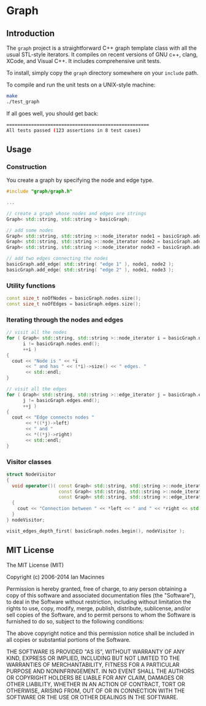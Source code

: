 # Graph

## Introduction

The `graph` project is a straightforward C++ graph template class with all
the usual STL-style iterators. It compiles on recent versions of GNU c++,
clang, XCode, and Visual C++. It includes comprehensive unit tests.

To install, simply copy the `graph` directory somewhere on your `include` path.

To compile and run the unit tests on a UNIX-style machine:

```bash
make
./test_graph
```
If all goes well, you should get back:

```bash
====================================================
All tests passed (123 assertions in 8 test cases)
```

## Usage

### Construction

You create a graph by specifying the node and edge type.

```c++
#include "graph/graph.h"

...

// create a graph whose nodes and edges are strings
Graph< std::string, std::string > basicGraph;

// add some nodes
Graph< std::string, std::string >::node_iterator node1 = basicGraph.add_node( std::string( "node 1" ) );
Graph< std::string, std::string >::node_iterator node2 = basicGraph.add_node( std::string( "node 2" ) );
Graph< std::string, std::string >::node_iterator node3 = basicGraph.add_node( std::string( "node 3" ) );

// add two edges connecting the nodes
basicGraph.add_edge( std::string( "edge 1" ), node1, node2 );
basicGraph.add_edge( std::string( "edge 2" ), node1, node3 );
```

### Utility functions

```c++
const size_t noOfNodes = basicGraph.nodes.size();
const size_t noOfEdges = basicGraph.edges.size();

```

### Iterating through the nodes and edges

```c++
// visit all the nodes
for ( Graph< std::string, std::string >::node_iterator i = basicGraph.nodes.begin();
      i != basicGraph.nodes.end();
      ++i )
{
  cout << "Node is " << *i
       << " and has " << (*i)->size() << " edges. "
       << std::endl;
}

// visit all the edges
for ( Graph< std::string, std::string >::edge_iterator j = basicGraph.edges.begin();
      j != basicGraph.edges.end();
      ++j )
{
  cout << "Edge connects nodes "
       << *((*j)->left)
       << " and "
       << *((*j)->right)
       << std::endl;
}
```

### Visitor classes

```c++
struct NodeVisitor
{
  void operator()( const Graph< std::string, std::string >::node_iterator& left,
                   const Graph< std::string, std::string >::node_iterator& right,
                   const Graph< std::string, std::string >::edge_iterator& edge )
  {
    cout << "Connection between " << *left << " and " << *right << std::endl;
  }
} nodeVisitor;

visit_edges_depth_first( basicGraph.nodes.begin(), nodeVisitor );
```

## MIT License

The MIT License (MIT)

Copyright (c) 2006-2014 Ian Macinnes

Permission is hereby granted, free of charge, to any person obtaining a copy
of this software and associated documentation files (the "Software"), to deal
in the Software without restriction, including without limitation the rights
to use, copy, modify, merge, publish, distribute, sublicense, and/or sell
copies of the Software, and to permit persons to whom the Software is
furnished to do so, subject to the following conditions:

The above copyright notice and this permission notice shall be included in
all copies or substantial portions of the Software.

THE SOFTWARE IS PROVIDED "AS IS", WITHOUT WARRANTY OF ANY KIND, EXPRESS OR
IMPLIED, INCLUDING BUT NOT LIMITED TO THE WARRANTIES OF MERCHANTABILITY,
FITNESS FOR A PARTICULAR PURPOSE AND NONINFRINGEMENT. IN NO EVENT SHALL THE
AUTHORS OR COPYRIGHT HOLDERS BE LIABLE FOR ANY CLAIM, DAMAGES OR OTHER
LIABILITY, WHETHER IN AN ACTION OF CONTRACT, TORT OR OTHERWISE, ARISING FROM,
OUT OF OR IN CONNECTION WITH THE SOFTWARE OR THE USE OR OTHER DEALINGS IN
THE SOFTWARE.

